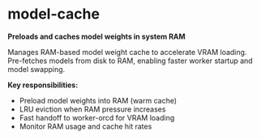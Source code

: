 # model-cache

**Preloads and caches model weights in system RAM**

Manages RAM-based model weight cache to accelerate VRAM loading. Pre-fetches models from disk to RAM, enabling faster worker startup and model swapping.

**Key responsibilities:**
- Preload model weights into RAM (warm cache)
- LRU eviction when RAM pressure increases
- Fast handoff to worker-orcd for VRAM loading
- Monitor RAM usage and cache hit rates